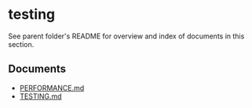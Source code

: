 # testing

See parent folder's README for overview and index of documents in this section.

## Documents

- [PERFORMANCE.md](./PERFORMANCE.md)
- [TESTING.md](./TESTING.md)
